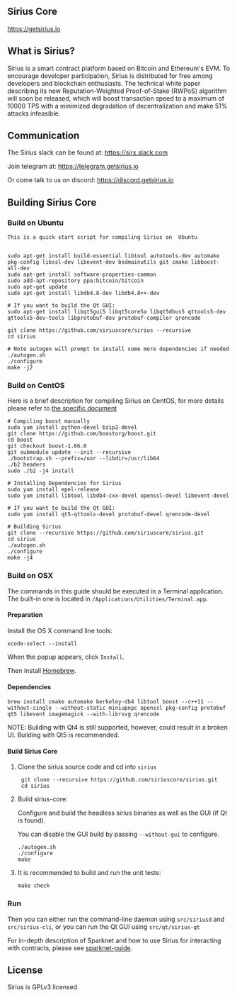 Sirius Core
-------------
https://getsirius.io

What is Sirius?
-------------
Sirius is a smart contract platform based on Bitcoin and Ethereum's EVM. To encourage developer participation, Sirius is distributed for free among developers and blockchain enthusiasts. The technical white paper describing its new Reputation-Weighted Proof-of-Stake (RWPoS) algorithm will soon be released, which will boost transaction speed to a maximum of 10000 TPS with a minimized degradation of decentralization and make 51% attacks infeasible.

Communication
-------------

The Sirius slack can be found at: https://sirx.slack.com

Join telegram at: https://telegram.getsirius.io

Or come talk to us on discord: https://discord.getsirius.io

Building Sirius Core
----------

### Build on Ubuntu

    This is a quick start script for compiling Sirius on  Ubuntu


    sudo apt-get install build-essential libtool autotools-dev automake pkg-config libssl-dev libevent-dev bsdmainutils git cmake libboost-all-dev
    sudo apt-get install software-properties-common
    sudo add-apt-repository ppa:bitcoin/bitcoin
    sudo apt-get update
    sudo apt-get install libdb4.8-dev libdb4.8++-dev

    # If you want to build the Qt GUI:
    sudo apt-get install libqt5gui5 libqt5core5a libqt5dbus5 qttools5-dev qttools5-dev-tools libprotobuf-dev protobuf-compiler qrencode

    git clone https://github.com/siriuscore/sirius --recursive
    cd sirius

    # Note autogen will prompt to install some more dependencies if needed
    ./autogen.sh
    ./configure 
    make -j2
    
### Build on CentOS

Here is a brief description for compiling Sirius on CentOS, for more details please refer to [the specific document](https://github.com/siriuscore/sirius/blob/master/doc/build-unix.md)

    # Compiling boost manually
    sudo yum install python-devel bzip2-devel
    git clone https://github.com/boostorg/boost.git
    cd boost
    git checkout boost-1.66.0
    git submodule update --init --recursive
    ./bootstrap.sh --prefix=/usr --libdir=/usr/lib64
    ./b2 headers
    sudo ./b2 -j4 install
    
    # Installing Dependencies for Sirius
    sudo yum install epel-release
    sudo yum install libtool libdb4-cxx-devel openssl-devel libevent-devel
    
    # If you want to build the Qt GUI:
    sudo yum install qt5-qttools-devel protobuf-devel qrencode-devel
    
    # Building Sirius
    git clone --recursive https://github.com/siriuscore/sirius.git
    cd sirius
    ./autogen.sh
    ./configure
    make -j4

### Build on OSX

The commands in this guide should be executed in a Terminal application.
The built-in one is located in `/Applications/Utilities/Terminal.app`.

#### Preparation

Install the OS X command line tools:

`xcode-select --install`

When the popup appears, click `Install`.

Then install [Homebrew](https://brew.sh).

#### Dependencies

    brew install cmake automake berkeley-db4 libtool boost --c++11 --without-single --without-static miniupnpc openssl pkg-config protobuf qt5 libevent imagemagick --with-librsvg qrencode

NOTE: Building with Qt4 is still supported, however, could result in a broken UI. Building with Qt5 is recommended.

#### Build Sirius Core

1. Clone the sirius source code and cd into `sirius`

        git clone --recursive https://github.com/siriuscore/sirius.git
        cd sirius

2.  Build sirius-core:

    Configure and build the headless sirius binaries as well as the GUI (if Qt is found).

    You can disable the GUI build by passing `--without-gui` to configure.

        ./autogen.sh
        ./configure
        make

3.  It is recommended to build and run the unit tests:

        make check

### Run

Then you can either run the command-line daemon using `src/siriusd` and `src/sirius-cli`, or you can run the Qt GUI using `src/qt/sirius-qt`

For in-depth description of Sparknet and how to use Sirius for interacting with contracts, please see [sparknet-guide](doc/sparknet-guide.md).

License
-------

Sirius is GPLv3 licensed.

